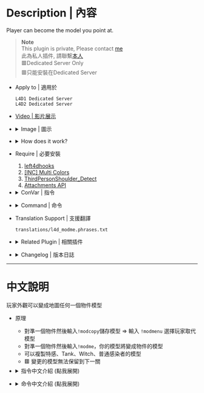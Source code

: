 # Description | 內容
Player can become the model you point at.

> __Note__ <br/>
This plugin is private, Please contact [me](https://github.com/fbef0102/Game-Private_Plugin#私人插件列表-private-plugins-list)<br/>
此為私人插件, 請聯繫[本人](https://github.com/fbef0102/Game-Private_Plugin#私人插件列表-private-plugins-list)
<br/>🟥Dedicated Server Only
<br/>🟥只能安裝在Dedicated Server

* Apply to | 適用於
	```
	L4D1 Dedicated Server
	L4D2 Dedicated Server
	```

* [Video | 影片展示](https://youtu.be/dKdnKxFNUXk)

* <details><summary>Image | 圖示</summary>

	<br/>![l4d_modme_7](image/l4d_modme_7.gif)
	<br/>![l4d_modme_1](image/l4d_modme_1.jpg)
	<br/>![l4d_modme_2](image/l4d_modme_2.jpg)
	<br/>![l4d_modme_3](image/l4d_modme_3.jpg)
	<br/>![l4d_modme_4](image/l4d_modme_4.jpg)
	<br/>![l4d_modme_5](image/l4d_modme_5.jpg)
	<br/>![l4d_modme_6](image/l4d_modme_6.jpg)
</details>

* <details><summary>How does it work?</summary>

	* Point an entity -> type ```!modcopy``` -> type ```!modmenu``` to change player model -> have fun!
	* Point an entity -> type ```!modme``` -> your model will be changed into the same as the entity -> have fun!
	* Can copy special infected, common infected, witch, tank model
	* 🟥 Can't keep the same model after next map
</details>

* Require | 必要安裝
	1. [left4dhooks](https://forums.alliedmods.net/showthread.php?t=321696)
	2. [[INC] Multi Colors](https://github.com/fbef0102/L4D1_2-Plugins/releases/tag/Multi-Colors)
	3. [ThirdPersonShoulder_Detect](https://forums.alliedmods.net/showthread.php?t=298649)
	4. [Attachments API](https://forums.alliedmods.net/showthread.php?t=325651)

* <details><summary>ConVar | 指令</summary>

	* cfg/sourcemod/l4d_modme.cfg
		```php
		// 0=Plugin off, 1=Plugin on.
		l4d_modme_enable "1"

		// Players with these flags have access to use !modme, !modreset command. (Empty = Everyone, -1: Nobody)
		l4d_modme_access_cmd_flag ""

		// Players with these flags have access to use !modplayer, !modmenu, !modset, !modcopy. (Empty = Everyone, -1: Nobody)
		l4d_modme_access_menu_flag "z"

		// If 1, Change random color everytime model set, not all models can accept color
		l4d_modme_random_color "1"
		```
</details>

* <details><summary>Command | 命令</summary>

	* **Point an entity or infected and copy their model**
		```php
		sm_modcopy
		```

	* **Open Menu to replace player model with or reset model**
		```php
		sm_modmenu
		```

	* **Point an entity or infected and replace your model with their model**
		```php
		sm_modme
		```

	* **Reset your model**
		```php
		sm_modreset
		```

	* **Set model manually, for example: sm_modset "models/infected/hulk.mdl"**
		```php
		sm_modset <model path>
		```

	* **Replace player with model manually, for example: sm_modplayer Nick "models/infected/hulk.mdl"**
		```php
		sm_modplayer <player name> <model path>
		```
</details>

* Translation Support | 支援翻譯
	```
	translations/l4d_modme.phrases.txt
	```

* <details><summary>Related Plugin | 相關插件</summary>

	1. [l4d_h_csm](/L4D_插件/Survivor_人類/l4d_h_csm): Allows players to change their L4D1/2 character or model in-game!
		* 允許玩家在遊戲中更換一二代角色
</details>

* <details><summary>Changelog | 版本日誌</summary>

	* v1.4 (2024-3-29)
		* Update cvars
		* Update cmds
		* Keep same model until map change
		* Special infected can change model

	* v1.3 (2024-3-19)
		* Require Attachments API

	* v1.2 (2024-3-17)
		* Update cmds
		* Fixed Error

	* v1.1 (2024-3-17)
		* Update translation
		* Update cmds
		* Add menu to reset or place other players' model
		* Improve code
		* Compatible with l4d_h_csm v1.6h or above by harry

	* v1.0 (2023-4-8)
		* Initial Release
</details>

- - - -
# 中文說明
玩家外觀可以變成地圖任何一個物件模型

* 原理
	* 對準一個物件然後輸入```!modcopy```儲存模型 => 輸入 ```!modmenu``` 選擇玩家取代模型
	* 對準一個物件然後輸入```!modme```，你的模型將變成物件的模型
	* 可以複製特感、Tank、Witch、普通感染者的模型
	* 🟥 變更的模型無法保留到下一關

* <details><summary>指令中文介紹 (點我展開)</summary>

	* cfg/sourcemod/l4d_modme.cfg
		```php
		// 0=關閉插件, 1=啟動插件
		l4d_modme_enable "1"
		
		// 擁有這些權限的玩家，才可以輸入!modme, !modreset (留白 = 任何人都能, -1: 無人)
		l4d_modme_access_cmd_flag ""

		// 擁有這些權限的玩家，才可以輸入!modplayer, !modmenu, !modset, !modcopy (留白 = 任何人都能, -1: 無人)
		l4d_modme_access_menu_flag "z"

		// 為1時，隨機更改模型顏色，不一定每個模型都能改顏色
		l4d_modme_random_color "1"
		```
</details>

* <details><summary>命令中文介紹 (點我展開)</summary>

	* **複製準心指向的物件模型**
		```php
		sm_modcopy
		```

	* **打開介面重置或取代其他玩家的模型**
		```php
		sm_modmenu
		```

	* **自己的模型直接變成準心指向的物件**
		```php
		sm_modme
		```

	* **重置自己的模型**
		```php
		sm_modreset
		```

	* **手動設置模型, 譬如: sm_modset "models/infected/hulk.mdl"**
		```php
		sm_modset <模型路徑>
		```

	* **手動幫玩家設置模型, 譬如: sm_modplayer Nick "models/infected/hulk.mdl"**
		```php
		sm_modplayer <玩家名稱> <模型路徑>
		```
</details>